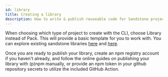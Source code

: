 ```yaml
---
id: library
title: Creating a library
description: How to write & publish reuseable code for Sandstone projects.
---
```


When choosing which type of project to create with the CLI, choose Library instead of Pack. This will provide a basic template for you to work with. You can explore existing sandstone libraries [here](https://github.com/sandstone-mc/sandstone-libraries) and [here](https://github.com/topics/sandstone-library).

Once you are ready to publish your library, create an npm registry account if you haven't already, and follow the online guides on publishing your library with (p)npm manually, or provide an npm token in your github repository secrets to utilize the included GitHub Action.